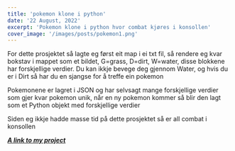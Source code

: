 ```yaml
---
title: 'pokemon klone i python'
date: '22 August, 2022'
excerpt: 'Pokemon klone i python hvor combat kjøres i konsollen'
cover_image: '/images/posts/pokemon1.png'
---
```

For dette prosjektet så lagte eg først eit map i ei txt fil, så rendere eg kvar bokstav i mappet som et bildet, G=grass, D=dirt, W=water, disse blokkene har forskjellige verdier. Du kan ikkje bevege deg gjennom Water, og hvis du er i Dirt så har du en sjangse for å treffe ein pokemon

Pokemonene er lagret i JSON og har selvsagt mange forskjellige verdier som gjer kvar pokemon unik, når en ny pokemon kommer så blir den lagt som et Python objekt med forskjellige verdier

Siden eg ikkje hadde masse tid på dette prosjektet så er all combat i konsollen


***[A link to my project](https://github.com/snorresovold/pokemon_clone_python)***

